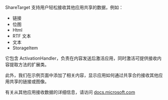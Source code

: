 ﻿ShareTarget 支持用户轻松接收其他应用共享的数据，例如：

  * 链接
  * 位图
  * Html
  * RTF 文本
  * 文本
  * StorageItem

它包含 ActivationHandler，负责在内容发送后激活应用，同时激活可提供接收内容提取方法的扩展类。

此外，我们在示例页面中添加了相关内容，显示应用如何通过共享合约接收其他应用共享的链接或图像。

有关从其他应用接收数据的详细信息，请访问 
[docs.microsoft.com](https://docs.microsoft.com/windows/uwp/app-to-app/receive-data)